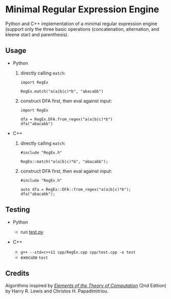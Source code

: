 # Minimal Regular Expression Engine

Python and C++ implementation of a minimal regular expression engine (support only the three basic operations (concatenation, alternation, and kleene star) and parenthesis).

## Usage

- Python

    1. directly calling `match`:

        ```
        import RegEx

        RegEx.match("a(a|b|c)*b", "abacabb")
        ```

    2. construct DFA first, then eval against input:

        ```
        import RegEx

        dfa = RegEx.DFA.from_regex("a(a|b|c)*b")
        dfa("abacabb")
        ```
- C++

    1. directly calling `match`:

        ```
        #include "RegEx.h"

        RegEx::match("a(a|b|c)*b", "abacabb");
        ```

    2. construct DFA first, then eval against input:

        ```
        #include "RegEx.h"

        auto dfa = RegEx::DFA::from_regex("a(a|b|c)*b");
        dfa("abacabb");
        ```    

## Testing

- Python
    - run [test.py](./python/test.py)

- C++
    - `g++ --std=c++11 cpp/RegEx.cpp cpp/test.cpp -o test`
    - execute `test`

## Credits

Algorithms inspired by *[Elements of the Theory of Computation](https://dl.acm.org/citation.cfm?id=549820)* (2nd Edition) by Harry R. Lewis and Christos H. Papadimitriou.
